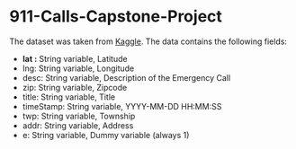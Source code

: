 # 911-Calls-Capstone-Project

The dataset was taken from [Kaggle](https://www.kaggle.com/mchirico/montcoalert). The data contains the following fields:

* **lat :** String variable, Latitude
* lng: String variable, Longitude
* desc: String variable, Description of the Emergency Call
* zip: String variable, Zipcode
* title: String variable, Title
* timeStamp: String variable, YYYY-MM-DD HH:MM:SS
* twp: String variable, Township
* addr: String variable, Address
* e: String variable, Dummy variable (always 1)

